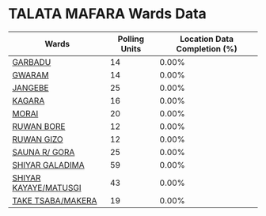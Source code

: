 
# TALATA MAFARA Wards Data

| Wards | Polling Units | Location Data Completion (%) |
| ---- | ----- | ------- |
| [GARBADU](./wards/19615-garbadu) | 14 | 0.00% |
| [GWARAM](./wards/19616-gwaram) | 14 | 0.00% |
| [JANGEBE](./wards/19617-jangebe) | 25 | 0.00% |
| [KAGARA](./wards/19618-kagara) | 16 | 0.00% |
| [MORAI](./wards/19619-morai) | 20 | 0.00% |
| [RUWAN BORE](./wards/19620-ruwan-bore) | 12 | 0.00% |
| [RUWAN GIZO](./wards/19621-ruwan-gizo) | 12 | 0.00% |
| [SAUNA R/ GORA](./wards/19622-sauna-r/-gora) | 25 | 0.00% |
| [SHIYAR GALADIMA](./wards/19623-shiyar-galadima) | 59 | 0.00% |
| [SHIYAR KAYAYE/MATUSGI](./wards/19624-shiyar-kayaye/matusgi) | 43 | 0.00% |
| [TAKE TSABA/MAKERA](./wards/19625-take-tsaba/makera) | 19 | 0.00% |





